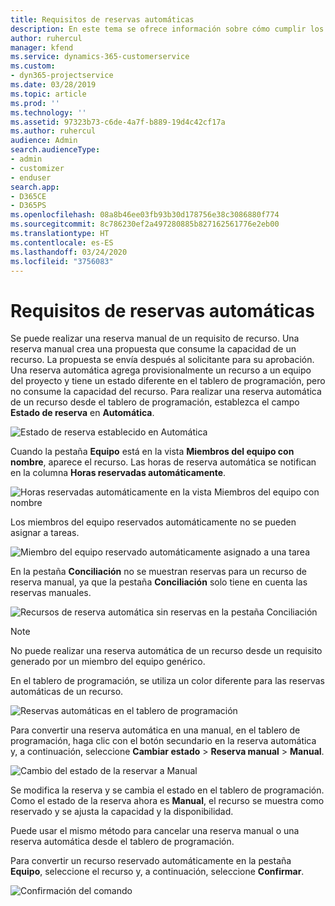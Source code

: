 ```yaml
---
title: Requisitos de reservas automáticas
description: En este tema se ofrece información sobre cómo cumplir los requisitos de reservas automáticas.
author: ruhercul
manager: kfend
ms.service: dynamics-365-customerservice
ms.custom:
- dyn365-projectservice
ms.date: 03/28/2019
ms.topic: article
ms.prod: ''
ms.technology: ''
ms.assetid: 97323b73-c6de-4a7f-b889-19d4c42cf17a
ms.author: ruhercul
audience: Admin
search.audienceType:
- admin
- customizer
- enduser
search.app:
- D365CE
- D365PS
ms.openlocfilehash: 08a8b46ee03fb93b30d178756e38c3086880f774
ms.sourcegitcommit: 8c786230ef2a497280885b827162561776e2eb00
ms.translationtype: HT
ms.contentlocale: es-ES
ms.lasthandoff: 03/24/2020
ms.locfileid: "3756083"
---
```

# <a name="soft-book-requirements"></a>Requisitos de reservas automáticas

Se puede realizar una reserva manual de un requisito de recurso. Una reserva manual crea una propuesta que consume la capacidad de un recurso. La propuesta se envía después al solicitante para su aprobación. Una reserva automática agrega provisionalmente un recurso a un equipo del proyecto y tiene un estado diferente en el tablero de programación, pero no consume la capacidad del recurso. Para realizar una reserva automática de un recurso desde el tablero de programación, establezca el campo **Estado de reserva** en **Automática**.

![Estado de reserva establecido en Automática](media/Resource-Management-image77.png)

Cuando la pestaña **Equipo** está en la vista **Miembros del equipo con nombre**, aparece el recurso. Las horas de reserva automática se notifican en la columna **Horas reservadas automáticamente**.

![Horas reservadas automáticamente en la vista Miembros del equipo con nombre](media/Resource-Management-image78.png)

Los miembros del equipo reservados automáticamente no se pueden asignar a tareas.

![Miembro del equipo reservado automáticamente asignado a una tarea](media/Resource-Management-image79.png)

En la pestaña **Conciliación** no se muestran reservas para un recurso de reserva manual, ya que la pestaña **Conciliación** solo tiene en cuenta las reservas manuales.

![Recursos de reserva automática sin reservas en la pestaña Conciliación](media/Resource-Management-image80.png)

> [!NOTE]
> No puede realizar una reserva automática de un recurso desde un requisito generado por un miembro del equipo genérico.

En el tablero de programación, se utiliza un color diferente para las reservas automáticas de un recurso.

![Reservas automáticas en el tablero de programación](media/Resource-Management-image81.png)

Para convertir una reserva automática en una manual, en el tablero de programación, haga clic con el botón secundario en la reserva automática y, a continuación, seleccione **Cambiar estado** \> **Reserva manual** \> **Manual**.

![Cambio del estado de la reservar a Manual](media/Resource-Management-image82.png)

Se modifica la reserva y se cambia el estado en el tablero de programación. Como el estado de la reserva ahora es **Manual**, el recurso se muestra como reservado y se ajusta la capacidad y la disponibilidad.

Puede usar el mismo método para cancelar una reserva manual o una reserva automática desde el tablero de programación.

Para convertir un recurso reservado automáticamente en la pestaña **Equipo**, seleccione el recurso y, a continuación, seleccione **Confirmar**.

![Confirmación del comando](media/Resource-Management-image83.png)
